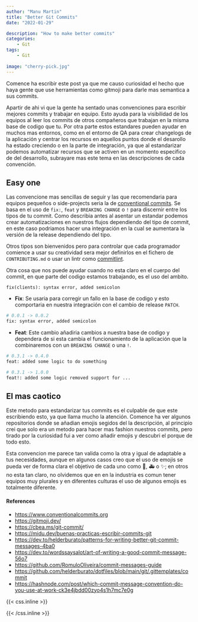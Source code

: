 ```yaml
---
author: "Manu Martin"
title: "Better Git Commits"
date: "2022-01-29"

description: "How to make better commits"
categories:
    - Git
tags:
    - Git
  
image: "cherry-pick.jpg"
---
```


Comence ha escribir este post ya que me causo curiosidad el hecho que haya gente que use herramientas como gitmoji para darle mas semantica a sus commits.

Apartir de ahi vi que la gente ha sentado unas convenciones para escribir mejores commits y trabajar en equipo.
Esto ayuda para la visibilidad de los equipos al leer los commits de otros compañeros que trabajan en la misma base de codigo que tu. Por otra parte estos estandares pueden ayudar en muchos mas entornos, como en el entorno de QA para crear changelogs de la aplicación y centrar los recursos en aquellos puntos donde el desarollo ha estado creciendo o en la parte de integración, ya que al estandarizar podemos automatizar recursos que se activen en un momento especifico de del desarrollo, subrayare mas este tema en las descripciones de cada convención.

## Easy one
Las convencione mas sencillas de seguir y las que recomendaria para equipos pequeños o side-projects seria la de [conventional commits](https://www.conventionalcommits.org).
Se basa en el uso de `fix:`, `feat` y `BREAKING CHANGE` o `!` para discernir entre los tipos de tu commit. Como describia antes al asentar un estandar podemos crear automatizaciones en nuestros flujos dependiendo del tipo de commit, en este caso podriamos hacer una integración en la cual se aumentara la versión de la release dependiendo del tipo.

Otros tipos son bienvenidos pero para controlar que cada programador comience a usar su creatividad sera mejor definirlos en el fichero de `CONTRIBUTING.md` o usar un lintr como [commitlint](https://github.com/conventional-changelog/commitlint).

Otra cosa que nos puede ayudar cuando no esta claro en el cuerpo del commit, en que parte del codigo estamos trabajando, es el uso del ambito.

```
fix(clients): syntax error, added semicolon
```

- **Fix**: Se usaria para corregir un fallo en la base de codigo y esto comportaria en nuestra integración con el cambio de release `PATCH`. 
```bash
# 0.0.1 -> 0.0.2
fix: syntax error, added semicolon
```
- **Feat**: Este cambio añadiria cambios a nuestra base de codigo y dependera de si esta cambia el funcionamiento de la aplicación que la combinaremos con un `BREAKING CHANGE` o una `!`. 
```bash
# 0.3.1 -> 0.4.0
feat: added some logic to do something

# 0.3.1 -> 1.0.0
feat!: added some logic removed support for ...
```
## El mas caotico 

Este metodo para estandarizar tus commits es el culpable de que este escribiendo esto, ya que llama mucho la atención. Comence ha ver algunos repositorios donde se añadian emojis segidos del la descripción, al principio crei que solo era un metodo para hacer mas fashion nuestros commits, pero tirado por la curiosidad fui a ver como añadir emojis y descubri el porque de todo esto. 

Esta convencion me parece tan valida como la otra y igual de adaptable a tus necesidades, aunque en algunos casos creo que el uso de emojis se pueda ver de forma clara el objetivo de cada uno como 🐛, 🚑 o ✨; en otros no esta tan claro, no olvidemos que en en la industria es comun tener equipos muy plurales y en diferentes culturas el uso de algunos emojis es totalmente diferente.




#### References

- <https://www.conventionalcommits.org>
- <https://gitmoji.dev/>
- <https://cbea.ms/git-commit/>
- <https://midu.dev/buenas-practicas-escribir-commits-git>
- <https://dev.to/helderburato/patterns-for-writing-better-git-commit-messages-4ba0>
- <https://dev.to/wordssaysalot/art-of-writing-a-good-commit-message-56o7>
- <https://github.com/RomuloOliveira/commit-messages-guide>
- <https://github.com/helderburato/dotfiles/blob/main/git/.gittemplates/commit>
- <https://hashnode.com/post/which-commit-message-convention-do-you-use-at-work-ck3e4jbdd00zyo4s1h7mc7e0g>

{{< css.inline >}}
<style>
.canon { background: white; width: 100%; height: auto; }
</style>
{{< /css.inline >}}
